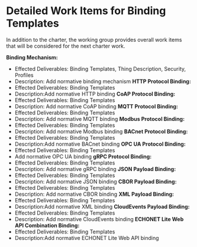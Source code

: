 # Detailed Work Items for Binding Templates

In addition to the charter, the working group provides overall work items that will be considered for the next charter work.

**Binding Mechanism:**
  - Effected Deliverables: Binding Templates, Thing Description, Security, Profiles
  - Description: Add normative binding mechanism
**HTTP Protocol Binding:**
  - Effected Deliverables: Binding Templates
  - Description:Add normative HTTP binding
**CoAP Protocol Binding:**
  - Effected Deliverables: Binding Templates
  - Description: Add normative CoAP binding
**MQTT Protocol Binding:**
  - Effected Deliverables: Binding Templates
  - Description: Add normative MQTT binding
**Modbus Protocol Binding:**
  - Effected Deliverables: Binding Templates
  - Description: Add normative Modbus binding
**BACnet Protocol Binding:**
  - Effected Deliverables: Binding Templates
  - Description:Add normative BACnet binding
**OPC UA Protocol Binding:**
  - Effected Deliverables: Binding Templates
  - Add normative OPC UA binding
**gRPC Protocol Binding:**
  - Effected Deliverables: Binding Templates
  - Description: Add normative gRPC binding
**JSON Payload Binding:**
  - Effected Deliverables: Binding Templates
  - Description: Add normative JSON binding
**CBOR Payload Binding:**
  - Effected Deliverables: Binding Templates
  - Description: Add normative CBOR binding
**XML Payload Binding:**
  - Effected Deliverables: Binding Templates
  - Description:Add normative XML binding
**CloudEvents Payload Binding:**
  - Effected Deliverables: Binding Templates
  - Description: Add normative CloudEvents binding
**ECHONET Lite Web API Combination Binding:**
  - Effected Deliverables: Binding Templates
  - Description:Add normative ECHONET Lite Web API binding